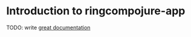 # Introduction to ringcompojure-app

TODO: write [great documentation](http://jacobian.org/writing/what-to-write/)
